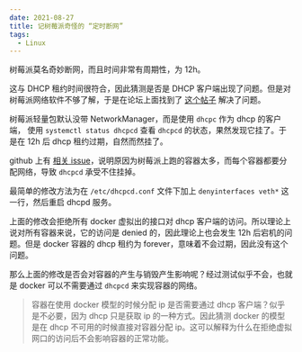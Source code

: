 ```yaml
---
date: 2021-08-27
title: 记树莓派奇怪的 “定时断网”
tags:
  - Linux
---
```

树莓派莫名奇妙断网，而且时间非常有周期性，为 12h。

这与 DHCP 租约时间很符合，因此猜测是否是 DHCP 客户端出现了问题。但是对树莓派网络软件不够了解，于是在论坛上面找到了 [这个帖子](https://www.raspberrypi.org/forums/viewtopic.php?t=308463) 解决了问题。

树莓派轻量包默认没带 NetworkManager，而是使用 `dhcpc` 作为 dhcp 的客户端，
使用 `systemctl status dhcpcd` 查看 `dhcpcd` 的状态，果然发现它挂了。于是在 12h 后 dhcp 租约过期，自然而然挂了。

github 上有 [相关 issue](https://github.com/raspberrypi/linux/issues/4092)，说明原因为树莓派上跑的容器太多，而每个容器都要分配网络，导致 `dhcpcd` 承受不住挂掉。

最简单的修改方法为在 `/etc/dhcpcd.conf` 文件下加上 `denyinterfaces veth*` 这一行，然后重启 dhcpd 服务。

上面的修改会拒绝所有 docker 虚拟出的接口对 dhcp 客户端的访问。所以理论上说对所有容器来说，它的访问是 denied 的，因此理论上也会发生 12h 后宕机的问题。但是 docker 容器的 dhcp 租约为 forever，意味着不会过期，因此没有这个问题。

那么上面的修改是否会对容器的产生与销毁产生影响呢？经过测试似乎不会，也就是 docker 可以不需要通过 `dhcpcd` 来实现容器的网络。

> 容器在使用 docker 模型的时候分配 ip 是否需要通过 dhcp 客户端？似乎是不必要，因为 dhcp 只是获取 ip 的一种方式。因此猜测 docker 的模型是在 dhcp 不可用的时候直接对容器分配 ip。这可以解释为什么在拒绝虚拟网口的访问后不会影响容器的正常功能。

